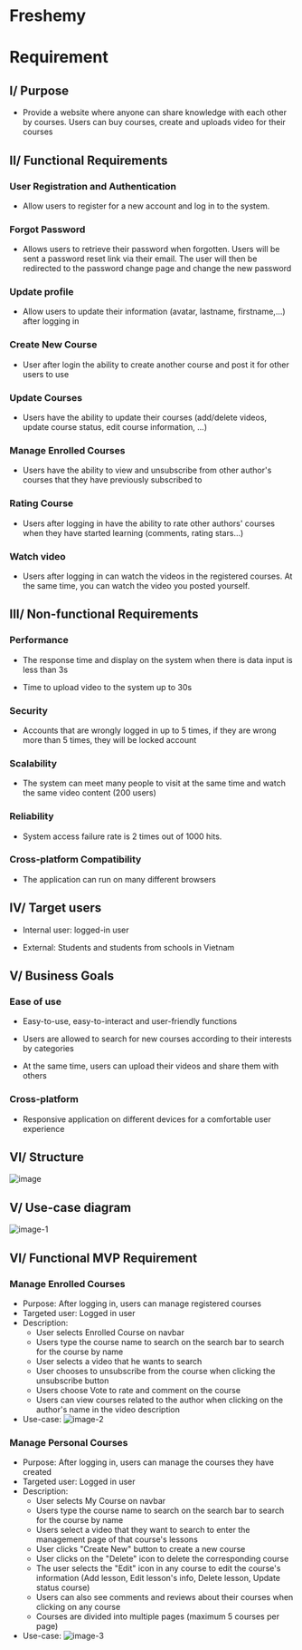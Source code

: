 # Freshemy

# Requirement

## I/ Purpose

- Provide a website where anyone can share knowledge with each other by courses. Users can buy courses, create and uploads video for their courses

## II/ Functional Requirements

### User Registration and Authentication

- Allow users to register for a new account and log in to the system.

### Forgot Password

- Allows users to retrieve their password when forgotten. Users will be sent a password reset link via their email. The user will then be redirected to the password change page and change the new password

### Update profile

- Allow users to update their information (avatar, lastname, firstname,...) after logging in

### Create New Course

- User after login the ability to create another course and post it for other users to use

### Update Courses

- Users have the ability to update their courses (add/delete videos, update course status, edit course information, ...)

### Manage Enrolled Courses

- Users have the ability to view and unsubscribe from other author's courses that they have previously subscribed to

### Rating Course

- Users after logging in have the ability to rate other authors' courses when they have started learning (comments, rating stars...)

### Watch video

- Users after logging in can watch the videos in the registered courses. At the same time, you can watch the video you posted yourself.

## III/ Non-functional Requirements

### Performance

- The response time and display on the system when there is data input is less than 3s

- Time to upload video to the system up to 30s

### Security

- Accounts that are wrongly logged in up to 5 times, if they are wrong more than 5 times, they will be locked account

### Scalability

- The system can meet many people to visit at the same time and watch the same video content (200 users)

### Reliability

- System access failure rate is 2 times out of 1000 hits.

### Cross-platform Compatibility

- The application can run on many different browsers

## IV/ Target users

- Internal user: logged-in user

- External: Students and students from schools in Vietnam

## V/ Business Goals

### Ease of use

- Easy-to-use, easy-to-interact and user-friendly functions

- Users are allowed to search for new courses according to their interests by categories

- At the same time, users can upload their videos and share them with others

### Cross-platform

- Responsive application on different devices for a comfortable user experience

## VI/ Structure

![image](https://github.com/cvn-intern/Freshemy/assets/70811800/2b2e1771-a642-48c2-8276-ca8146260cb5)

## V/ Use-case diagram

![image-1](https://github.com/cvn-intern/Freshemy/assets/70811800/6760925a-07a2-4b39-a75a-689db8685f7f)

## VI/ Functional MVP Requirement

### Manage Enrolled Courses

- Purpose: After logging in, users can manage registered courses
- Targeted user: Logged in user
- Description:
  - User selects Enrolled Course on navbar
  - Users type the course name to search on the search bar to search for the course by name
  - User selects a video that he wants to search
  - User chooses to unsubscribe from the course when clicking the unsubscribe button
  - Users choose Vote to rate and comment on the course
  - Users can view courses related to the author when clicking on the author's name in the video description
- Use-case:
    ![image-2](https://github.com/cvn-intern/Freshemy/assets/70811800/71597ce0-3490-45bd-a781-5c9695d27a99)

### Manage Personal Courses

- Purpose: After logging in, users can manage the courses they have created
- Targeted user: Logged in user
- Description:
  - User selects My Course on navbar
  - Users type the course name to search on the search bar to search for the course by name
  - Users select a video that they want to search to enter the management page of that course's lessons
  - User clicks "Create New" button to create a new course
  - User clicks on the "Delete" icon to delete the corresponding course
  - The user selects the "Edit" icon in any course to edit the course's information (Add lesson, Edit lesson's info, Delete lesson, Update status course)
  - Users can also see comments and reviews about their courses when clicking on any course
  - Courses are divided into multiple pages (maximum 5 courses per page)
- Use-case:
    ![image-3](https://github.com/cvn-intern/Freshemy/assets/70811800/445f3617-d418-47e3-89f5-8d729082a3c5)
